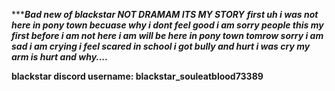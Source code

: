 ******Bad new of blackstar NOT DRAMAM ITS MY STORY***
***first uh  i was not here in pony town becuase why i dont feel good i am sorry people this my first before i am not here i am will be here in pony town tomrow sorry i am sad i am crying i feel scared in school i got bully and hurt i was cry my arm is hurt and why....***

**blackstar discord username: blackstar_souleatblood73389**

